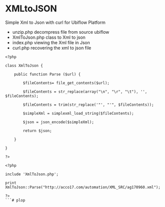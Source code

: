 # XMLtoJSON

Simple Xml to Json with curl for Ubiflow Platform

* unzip.php decompress file from source ubiflow
* XmlToJson.php class to Xml to json
* index.php viewing the Xml file in Json
* curl.php recovering the xml to json file


```
<?php

class XmlToJson {

	public function Parse ($url) {

		$fileContents= file_get_contents($url);

		$fileContents = str_replace(array("\n", "\r", "\t"), '', $fileContents);

		$fileContents = trim(str_replace('"', "'", $fileContents));

		$simpleXml = simplexml_load_string($fileContents);

		$json = json_encode($simpleXml);

		return $json;

	}

}

?>
```


```
<?php

include 'XmlToJson.php';

print XmlToJson::Parse("http://acco17.com/automation/XML_SRC/ag170960.xml");

?>
```# plop
